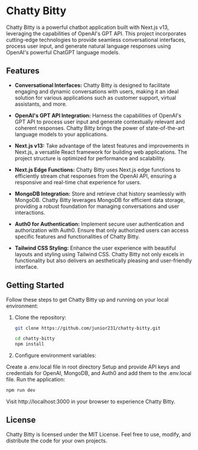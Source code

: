 # Chatty Bitty

Chatty Bitty is a powerful chatbot application built with Next.js v13, leveraging the capabilities of OpenAI's GPT API. This project incorporates cutting-edge technologies to provide seamless conversational interfaces, process user input, and generate natural language responses using OpenAI's powerful ChatGPT language models.

## Features

- **Conversational Interfaces:** Chatty Bitty is designed to facilitate engaging and dynamic conversations with users, making it an ideal solution for various applications such as customer support, virtual assistants, and more.

- **OpenAI's GPT API Integration:** Harness the capabilities of OpenAI's GPT API to process user input and generate contextually relevant and coherent responses. Chatty Bitty brings the power of state-of-the-art language models to your applications.

- **Next.js v13:** Take advantage of the latest features and improvements in Next.js, a versatile React framework for building web applications. The project structure is optimized for performance and scalability.

- **Next.js Edge Functions:** Chatty Bitty uses Next.js edge functions to efficiently stream chat responses from the OpenAI API, ensuring a responsive and real-time chat experience for users.

- **MongoDB Integration:** Store and retrieve chat history seamlessly with MongoDB. Chatty Bitty leverages MongoDB for efficient data storage, providing a robust foundation for managing conversations and user interactions.

- **Auth0 for Authentication:** Implement secure user authentication and authorization with Auth0. Ensure that only authorized users can access specific features and functionalities of Chatty Bitty.

- **Tailwind CSS Styling:** Enhance the user experience with beautiful layouts and styling using Tailwind CSS. Chatty Bitty not only excels in functionality but also delivers an aesthetically pleasing and user-friendly interface.

## Getting Started

Follow these steps to get Chatty Bitty up and running on your local environment:

1. Clone the repository:
   ```bash
   git clone https://github.com/junior231/chatty-bitty.git
   ```

   ```bash
   cd chatty-bitty
   npm install
   ```

2. Configure environment variables:

Create a .env.local file in root directory
Setup and provide API keys and credentials for OpenAI, MongoDB, and Auth0 and add them to the .env.local file.
Run the application:
```bash
npm run dev
```

Visit http://localhost:3000 in your browser to experience Chatty Bitty.

## License
Chatty Bitty is licensed under the MIT License. Feel free to use, modify, and distribute the code for your own projects.



